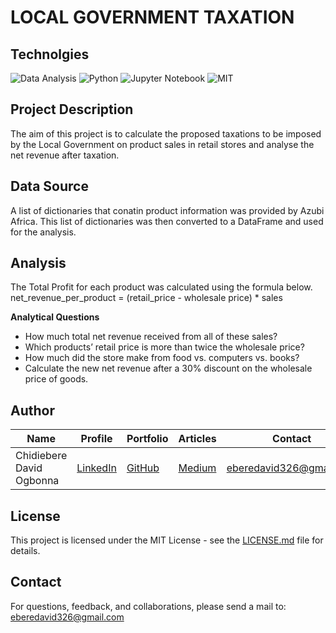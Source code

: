 # LOCAL GOVERNMENT TAXATION

## Technolgies
![Data Analysis](https://img.shields.io/badge/Data-Analysis-blue)
![Python](https://img.shields.io/badge/Python-blue)
![Jupyter Notebook](https://img.shields.io/badge/Jupyter-Notebook-blue)
![MIT](https://img.shields.io/badge/MIT-License-blue)

## Project Description

The aim of this project is to calculate the proposed taxations to be imposed by the Local Government on product sales in retail stores and analyse the net revenue after taxation.

## Data Source

A list of dictionaries that conatin product information was provided by Azubi Africa. This list of dictionaries was then converted to a DataFrame and used for the analysis.

## Analysis
The Total Profit for each product was calculated using the formula below.
net_revenue_per_product = (retail_price - wholesale price) * sales

**Analytical Questions**
- How much total net revenue received from all of these sales?
- Which products’ retail price is more than twice the wholesale price?
- How much did the store make from food vs. computers vs. books?
- Calculate the new net revenue after a 30% discount on the wholesale price of goods.

## Author

| Name | Profile | Portfolio | Articles | Contact |
| ---- | ------- | --------- | -------- | ------- |
| Chidiebere David Ogbonna | [LinkedIn](https://www.linkedin.com/in/chidieberedavidogbonna/) | [GitHub](https://github.com/iameberedavid) | [Medium](https://eberedavid.medium.com) | eberedavid326@gmail.com |

## License

This project is licensed under the MIT License - see the [LICENSE.md](LICENSE.md) file for details.

## Contact

For questions, feedback, and collaborations, please send a mail to: eberedavid326@gmail.com